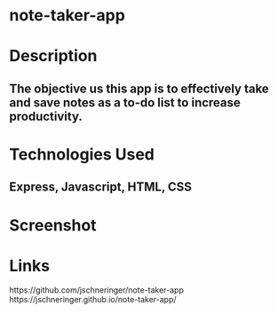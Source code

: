 # note-taker-app

<h1>Description</h1>
<h2>The objective us this app is to effectively take and save notes as a to-do list to increase productivity.</h2>

<h1>Technologies Used</h1>
<h2>Express, Javascript, HTML, CSS </h2>

<h1>Screenshot</h1>



<h1>Links</h1>
  https://github.com/jschneringer/note-taker-app
  https://jschneringer.github.io/note-taker-app/
  
